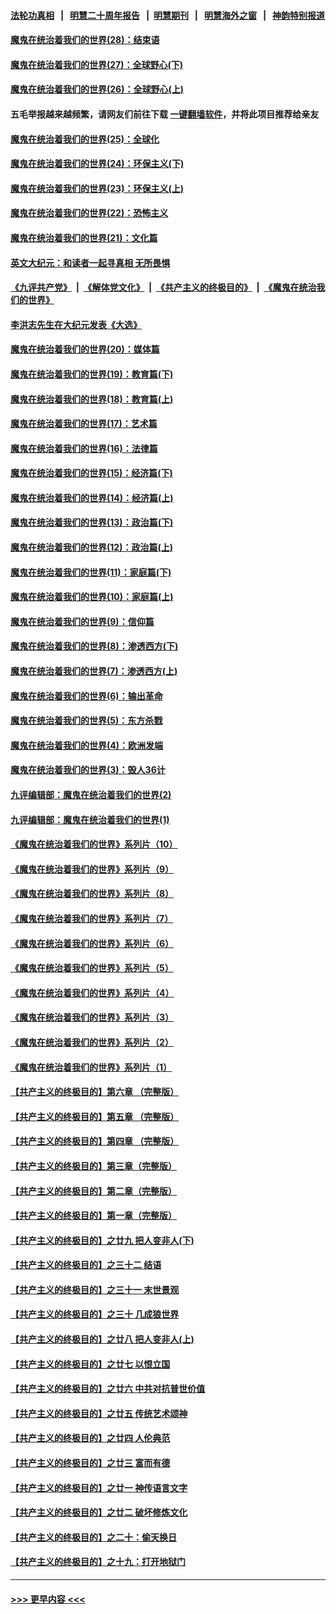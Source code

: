 #### [法轮功真相](https://github.com/gfw-breaker/truth/blob/master/README.md?t=0) &nbsp;&nbsp;|&nbsp;&nbsp; [明慧二十周年报告](https://github.com/gfw-breaker/mh-reports/blob/master/README.md?t=0) &nbsp;&nbsp;|&nbsp;&nbsp;[明慧期刊](https://github.com/gfw-breaker/mh-qikan) &nbsp;&nbsp;|&nbsp;&nbsp; [明慧海外之窗](https://github.com/gfw-breaker/mh-news/blob/master/README.md?t=0) &nbsp;&nbsp;|&nbsp;&nbsp; [神韵特别报道](https://github.com/gfw-breaker/mh-news/blob/master/shenyun.md?t=0)
#### [魔鬼在统治着我们的世界(28)：结束语](../pages/nsc422/n10936246.md?t=06151701) 
#### [魔鬼在统治着我们的世界(27)：全球野心(下)](../pages/nsc422/n10928319.md?t=06151701) 
#### [魔鬼在统治着我们的世界(26)：全球野心(上)](../pages/nsc422/n10900318.md?t=06151701) 
#### 五毛举报越来越频繁，请网友们前往下载 [一键翻墙软件](https://github.com/gfw-breaker/ssr-accounts)，并将此项目推荐给亲友
#### [魔鬼在统治着我们的世界(25)：全球化](../pages/nsc422/n10788205.md?t=06151701) 
#### [魔鬼在统治着我们的世界(24)：环保主义(下)](../pages/nsc422/n10695307.md?t=06151701) 
#### [魔鬼在统治着我们的世界(23)：环保主义(上)](../pages/nsc422/n10688613.md?t=06151701) 
#### [魔鬼在统治着我们的世界(22)：恐怖主义](../pages/nsc422/n10614727.md?t=06151701) 
#### [魔鬼在统治着我们的世界(21)：文化篇](../pages/nsc422/n10597706.md?t=06151701) 
#### [英文大纪元：和读者一起寻真相 无所畏惧](../pages/nsc422/n12542027.md?t=06151701) 
#### [《九评共产党》](https://github.com/begood0513/9ping.md/blob/master/README.md) &nbsp;|&nbsp; [《解体党文化》](../../../../jtdwh.md/blob/master/README.md)  &nbsp;|&nbsp; [《共产主义的终极目的》](../../../../gczydzjmd.md/blob/master/README.md) &nbsp;|&nbsp; [《魔鬼在统治我们的世界》](../../../../mgztzwmdsj.md/blob/master/README.md) 
#### [李洪志先生在大纪元发表《大选》](../pages/nsc422/n12534746.md?t=06151701) 
#### [魔鬼在统治着我们的世界(20)：媒体篇](../pages/nsc422/n10586579.md?t=06151701) 
#### [魔鬼在统治着我们的世界(19)：教育篇(下)](../pages/nsc422/n10564808.md?t=06151701) 
#### [魔鬼在统治着我们的世界(18)：教育篇(上)](../pages/nsc422/n10526970.md?t=06151701) 
#### [魔鬼在统治着我们的世界(17)：艺术篇](../pages/nsc422/n10499093.md?t=06151701) 
#### [魔鬼在统治着我们的世界(16)：法律篇](../pages/nsc422/n10485969.md?t=06151701) 
#### [魔鬼在统治着我们的世界(15)：经济篇(下)](../pages/nsc422/n10469975.md?t=06151701) 
#### [魔鬼在统治着我们的世界(14)：经济篇(上)](../pages/nsc422/n10457370.md?t=06151701) 
#### [魔鬼在统治着我们的世界(13)：政治篇(下)](../pages/nsc422/n10448270.md?t=06151701) 
#### [魔鬼在统治着我们的世界(12)：政治篇(上)](../pages/nsc422/n10444576.md?t=06151701) 
#### [魔鬼在统治着我们的世界(11)：家庭篇(下)](../pages/nsc422/n10440961.md?t=06151701) 
#### [魔鬼在统治着我们的世界(10)：家庭篇(上)](../pages/nsc422/n10435448.md?t=06151701) 
#### [魔鬼在统治着我们的世界(9)：信仰篇](../pages/nsc422/n10432159.md?t=06151701) 
#### [魔鬼在统治着我们的世界(8)：渗透西方(下)](../pages/nsc422/n10429603.md?t=06151701) 
#### [魔鬼在统治着我们的世界(7)：渗透西方(上)](../pages/nsc422/n10426013.md?t=06151701) 
#### [魔鬼在统治着我们的世界(6)：输出革命](../pages/nsc422/n10421536.md?t=06151701) 
#### [魔鬼在统治着我们的世界(5)：东方杀戮](../pages/nsc422/n10417707.md?t=06151701) 
#### [魔鬼在统治着我们的世界(4)：欧洲发端](../pages/nsc422/n10414890.md?t=06151701) 
#### [魔鬼在统治着我们的世界(3)：毁人36计](../pages/nsc422/n10411583.md?t=06151701) 
#### [九评编辑部：魔鬼在统治着我们的世界(2)](../pages/nsc422/n10410036.md?t=06151701) 
#### [九评编辑部：魔鬼在统治着我们的世界(1)](../pages/nsc422/n10406825.md?t=06151701) 
#### [《魔鬼在统治着我们的世界》系列片（10）](../pages/nsc422/n12292670.md?t=06151701) 
#### [《魔鬼在统治着我们的世界》系列片（9）](../pages/nsc422/n12290859.md?t=06151701) 
#### [《魔鬼在统治着我们的世界》系列片（8）](../pages/nsc422/n12287445.md?t=06151701) 
#### [《魔鬼在统治着我们的世界》系列片（7）](../pages/nsc422/n12283425.md?t=06151701) 
#### [《魔鬼在统治着我们的世界》系列片（6）](../pages/nsc422/n12282314.md?t=06151701) 
#### [《魔鬼在统治着我们的世界》系列片（5）](../pages/nsc422/n12281419.md?t=06151701) 
#### [《魔鬼在统治着我们的世界》系列片（4）](../pages/nsc422/n12274024.md?t=06151701) 
#### [《魔鬼在统治着我们的世界》系列片（3）](../pages/nsc422/n12271322.md?t=06151701) 
#### [《魔鬼在统治着我们的世界》系列片（2）](../pages/nsc422/n12269049.md?t=06151701) 
#### [《魔鬼在统治着我们的世界》系列片（1）](../pages/nsc422/n12267575.md?t=06151701) 
#### [【共产主义的终极目的】第六章 （完整版）](../pages/nsc422/n11428913.md?t=06151701) 
#### [【共产主义的终极目的】第五章 （完整版）](../pages/nsc422/n11428912.md?t=06151701) 
#### [【共产主义的终极目的】第四章 （完整版）](../pages/nsc422/n11428907.md?t=06151701) 
#### [【共产主义的终极目的】第三章（完整版）](../pages/nsc422/n11428848.md?t=06151701) 
#### [【共产主义的终极目的】第二章（完整版）](../pages/nsc422/n11428831.md?t=06151701) 
#### [【共产主义的终极目的】第一章（完整版）](../pages/nsc422/n11417651.md?t=06151701) 
#### [【共产主义的终极目的】之廿九 把人变非人(下)](../pages/nsc422/n11344140.md?t=06151701) 
#### [【共产主义的终极目的】之三十二 结语](../pages/nsc422/n11360535.md?t=06151701) 
#### [【共产主义的终极目的】之三十一 末世景观](../pages/nsc422/n11351129.md?t=06151701) 
#### [【共产主义的终极目的】之三十 几成狼世界](../pages/nsc422/n11348280.md?t=06151701) 
#### [【共产主义的终极目的】之廿八 把人变非人(上)](../pages/nsc422/n11340492.md?t=06151701) 
#### [【共产主义的终极目的】之廿七 以恨立国](../pages/nsc422/n11336944.md?t=06151701) 
#### [【共产主义的终极目的】之廿六 中共对抗普世价值](../pages/nsc422/n11324785.md?t=06151701) 
#### [【共产主义的终极目的】之廿五 传统艺术颂神](../pages/nsc422/n11296396.md?t=06151701) 
#### [【共产主义的终极目的】之廿四 人伦典范](../pages/nsc422/n11296397.md?t=06151701) 
#### [【共产主义的终极目的】之廿三 富而有德](../pages/nsc422/n11283598.md?t=06151701) 
#### [【共产主义的终极目的】之廿一 神传语言文字](../pages/nsc422/n11263265.md?t=06151701) 
#### [【共产主义的终极目的】之廿二 破坏修炼文化](../pages/nsc422/n11245728.md?t=06151701) 
#### [【共产主义的终极目的】之二十：偷天换日](../pages/nsc422/n11238846.md?t=06151701) 
#### [【共产主义的终极目的】之十九：打开地狱门](../pages/nsc422/n11206376.md?t=06151701) 

----
#### [ >>> 更早内容 <<< ](../indexes/nsc422-earlier.md)
